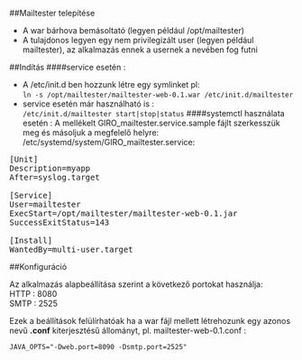 ##Mailtester telepítése

* A war bárhova bemásoltató (legyen például /opt/mailtester)
* A tulajdonos legyen egy nem privilegizált user (legyen például mailtester), az alkalmazás
 ennek a usernek a nevében fog futni
 
 ##Indítás
####service esetén :
* A /etc/init.d ben hozzunk létre egy symlinket pl: <br>
`ln -s /opt/mailtester/mailtester-web-0.1.war /etc/init.d/mailtester`
* service esetén már használható is : <br>
`/etc/init.d/mailtester start|stop|status` 
####systemctl használata esetén :
A mellékelt GIRO_mailtester.service.sample fájlt szerkesszük meg és másoljuk a megfelelő helyre: 
<BR>/etc/systemd/system/GIRO_mailtester.service:<P>
<pre>
[Unit]
Description=myapp
After=syslog.target

[Service]
User=mailtester
ExecStart=/opt/mailtester/mailtester-web-0.1.jar
SuccessExitStatus=143
 
[Install]
WantedBy=multi-user.target
</pre>

##Konfiguráció

Az alkalmazás alapbeállítása szerint a következő portokat használja: <br>
HTTP : 8080<BR>
SMTP : 2525

Ezek a beállítások felülírhatóak ha a war fájl mellett létrehozunk egy azonos nevű
**.conf**   kiterjesztésű állományt, pl. mailtester-web-0.1.conf :<P> 
``JAVA_OPTS="-Dweb.port=8090 -Dsmtp.port=2525"``